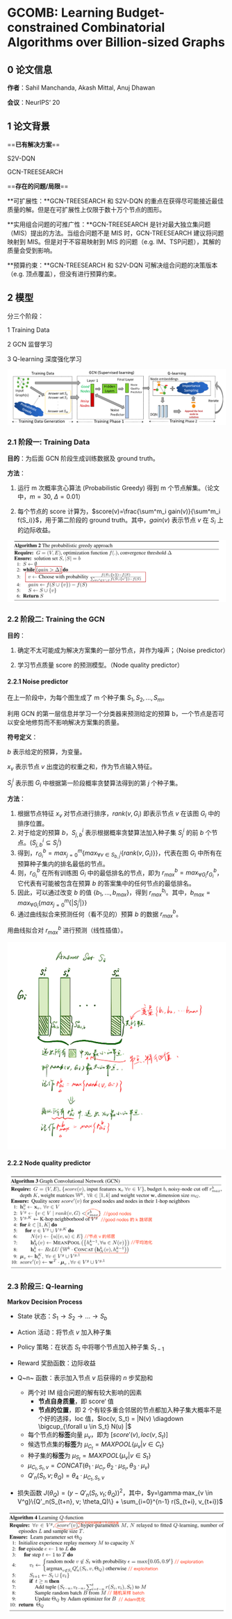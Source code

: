 # GCOMB: Learning Budget-constrained Combinatorial Algorithms over Billion-sized Graphs 



## 0 论文信息

**作者**：Sahil Manchanda, Akash Mittal, Anuj Dhawan

**会议**：NeurIPS‘ 20



## 1 论文背景

==**已有解决方案**==

S2V-DQN

GCN-TREESEARCH

==**存在的问题/局限**==

**可扩展性：**GCN-TREESEARCH 和 S2V-DQN 的重点在获得尽可能接近最佳质量的解。但是在可扩展性上仅限于数十万个节点的图形。

**实用组合问题的可推广性：**GCN-TREESEARCH 是针对最大独立集问题（MIS）提出的方法。当组合问题不是 MIS 时，GCN-TREESEARCH 建议将问题映射到 MIS。但是对于不容易映射到 MIS 的问题（e.g. IM、TSP问题），其解的质量会受到影响。

**预算约束：**GCN-TREESEARCH 和 S2V-DQN 可解决组合问题的决策版本（e.g. 顶点覆盖），但没有进行预算约束。



## 2 模型

分三个阶段：

1 Training Data

2 GCN 监督学习

3 Q-learning 深度强化学习

![](GCOMB-1.png)

### 2.1 阶段一: Training Data

**目的**：为后面 GCN 阶段生成训练数据及 ground truth。

**方法**：

1. 运行 m 次概率贪心算法 (Probabilistic Greedy) 得到 m 个节点解集。（论文中，$m=30,\ \Delta = 0.01$）

2. 每个节点的 score 计算为，$score(v)=\frac{\sum^m_i gain(v)}{\sum^m_i f(S_i)}$，用于第二阶段的 ground truth。其中，$gain(v)$ 表示节点 $v$ 在 $S_i$ 上的边际收益。

![](GCOMB-2.png)



### 2.2 阶段二: Training the GCN

**目的**：

1. 确定不太可能成为解决方案集的一部分节点，并作为噪声；（Noise predictor） 

2. 学习节点质量 score 的预测模型。（Node quality predictor）

#### 2.2.1 Noise predictor

在上一阶段中，为每个图生成了 m 个种子集 $S_1,S_2,...,S_m$。

利用 GCN 的第一层信息并学习一个分类器来预测给定的预算 b，一个节点是否可以安全地修剪而不影响解决方案集的质量。

**符号定义**：

$b$ 表示给定的预算，为变量。

$x_v$ 表示节点 $v$ 出度边的权重之和，作为节点输入特征。

$S^i_j$ 表示图 $G_i$ 中根据第一阶段概率贪婪算法得到的第 $j$ 个种子集。

**方法**：

1. 根据节点特征 $x_v$ 对节点进行排序，$rank(v, G_i)$ 即表示节点 $v$ 在该图 $G_i$ 中的排序位置。
2. 对于给定的预算 $b$，$S_{j, b}^i$ 表示根据概率贪婪算法加入种子集 $S_j^i$ 的前 $b$ 个节点。($S_{j, b}^i \subseteq S_j^i$)
3. 得到，$r^b_{G_i} = max^m_{j=0}\{ max_{\forall v \in S_{b,j}^i}  \{{rank(v, G_i)}\}\}$，代表在图 $G_i$ 中所有在预算种子集内的排名最低的节点。
4. 则，$r^b_{G_i}$ 在所有训练图 $G_i$ 中的最低排名的节点，即为 $r_{max}^b = max_{\forall G_i} r^b_{G_i}$，它代表有可能被包含在预算 $b$ 的答案集中的任何节点的最低排名。
5. 因此，可以通过改变 $b$ 的值 $\{b_1, ..., b_{max}\}$，得到 $r_{max}^{b_i}$。其中，$b_{max} = max_{\forall G_i}\{max_{j=0}^m \{|S_j^i|\}\}$
6. 通过曲线拟合来预测任何（看不见的）预算 $b$ 的数据 $r_{max}^b$。

用曲线拟合对 $r_{max}^b$ 进行预测（线性插值）。

![](GCOMB-4.png)

#### 2.2.2 Node quality predictor

![](GCOMB-5.png)



### 2.3 阶段三: Q-learning

**Markov Decision Process**

- State 状态：$S_1 \rightarrow S_2 \rightarrow ... \rightarrow S_b$

- Action 活动：将节点 $v$ 加入种子集

- Policy 策略：在状态 $S_t$ 中将哪个节点加入种子集 $S_{t-1}$

- Reward 奖励函数：边际收益

- Q~n~ 函数：表示加入节点 $v$ 后获得的 $n$ 步奖励和
  - 两个对 IM 组合问题的解有较大影响的因素
    - **节点自身质量**，即 score‘ 值
    - **节点的位置**，即 2 个有较多重合邻居的节点都加入种子集大概率不是个好的选择，loc 值，$loc(v, S_t) = |N(v) \diagdown \bigcup_{\forall u \in S_t} N(u) |$
  - 每个节点的**标签**向量 $\mu_v$，即为 $[score'(v), loc(v, S_t)]$
  - 候选节点集的**标签**为 $\mu_{C_t} = MAXPOOL\{ \mu_v | v \in C_t\}$
  - 种子集的**标签**为 $\mu_{S_t} = MAXPOOL\{\mu_v|v \in S_t\}$
  - $\mu_{C_t, S_t, v} = CONCAT(\theta_1·\mu_{C_t}, \theta_2·\mu_{S_t}, \theta_3·\mu_v)$
  - $Q'_n(S_t, v; \theta_Q) = \theta_4 · \mu_{C_t, S_t, v}$

- 损失函数 $J(\theta_Q) = (y-Q'_n(S_t, v_t; \theta_Q))^2$，其中，$y=\gamma·max_{v \in V^g}\{Q'_n(S_{t+n}, v; \theta_Q)\} + \sum_{i=0}^{n-1} r(S_{t+i}, v_{t+i})$

![](GCOMB-6.png)





